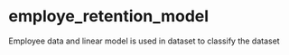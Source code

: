 # employe_retention_model
Employee data and linear model is used in dataset to classify the dataset

